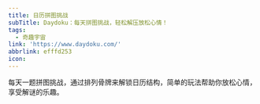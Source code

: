 ```yaml
---
title: 日历拼图挑战
subTitle: Daydoku：每天拼图挑战，轻松解压放松心情！
tags:
  - 奇趣宇宙
link: 'https://www.daydoku.com/'
abbrlink: efffd253
icon:
---
```


每天一题拼图挑战，通过排列骨牌来解锁日历结构，简单的玩法帮助你放松心情，享受解谜的乐趣。